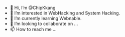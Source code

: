 - 👋 Hi, I’m @ChipKkang
- 👀 I’m interested in WebHacking and System Hacking.
- 🌱 I’m currently learning Webnable.
- 💞️ I’m looking to collaborate on ...
- 📫 How to reach me ...

<!---
ChipKkang/ChipKkang is a ✨ special ✨ repository because its `README.md` (this file) appears on your GitHub profile.
You can click the Preview link to take a look at your changes.
--->
